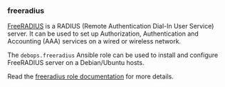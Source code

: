 ### freeradius

[FreeRADIUS](https://freeradius.org/) is a RADIUS (Remote Authentication
Dial-In User Service) server. It can be used to set up Authorization,
Authentication and Accounting (AAA) services on a wired or wireless
network.

The `debops.freeradius` Ansible role can be used to install and
configure FreeRADIUS server on a Debian/Ubuntu hosts.

Read the [freeradius role documentation](https://docs.debops.org/en/HEAD/ansible/roles/freeradius/) for more details.
